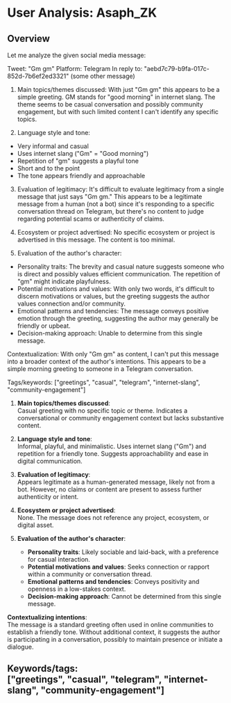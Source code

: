 # User Analysis: Asaph_ZK

## Overview

<think>
Let me analyze the given social media message:

Tweet: "Gm gm"
Platform: Telegram
In reply to: "aebd7c79-b9fa-017c-852d-7b6ef2ed3321" (some other message)

1. Main topics/themes discussed:
With just "Gm gm" this appears to be a simple greeting. GM stands for "good morning" in internet slang. The theme seems to be casual conversation and possibly community engagement, but with such limited content I can't identify any specific topics.

2. Language style and tone:
- Very informal and casual
- Uses internet slang ("Gm" = "Good morning")
- Repetition of "gm" suggests a playful tone
- Short and to the point
- The tone appears friendly and approachable

3. Evaluation of legitimacy:
It's difficult to evaluate legitimacy from a single message that just says "Gm gm." This appears to be a legitimate message from a human (not a bot) since it's responding to a specific conversation thread on Telegram, but there's no content to judge regarding potential scams or authenticity of claims.

4. Ecosystem or project advertised:
No specific ecosystem or project is advertised in this message. The content is too minimal.

5. Evaluation of the author's character:
- Personality traits: The brevity and casual nature suggests someone who is direct and possibly values efficient communication. The repetition of "gm" might indicate playfulness.
- Potential motivations and values: With only two words, it's difficult to discern motivations or values, but the greeting suggests the author values connection and/or community.
- Emotional patterns and tendencies: The message conveys positive emotion through the greeting, suggesting the author may generally be friendly or upbeat.
- Decision-making approach: Unable to determine from this single message.

Contextualization:
With only "Gm gm" as content, I can't put this message into a broader context of the author's intentions. This appears to be a simple morning greeting to someone in a Telegram conversation.

Tags/keywords:
["greetings", "casual", "telegram", "internet-slang", "community-engagement"]
</think>

1. **Main topics/themes discussed**:  
   Casual greeting with no specific topic or theme. Indicates a conversational or community engagement context but lacks substantive content.

2. **Language style and tone**:  
   Informal, playful, and minimalistic. Uses internet slang ("Gm") and repetition for a friendly tone. Suggests approachability and ease in digital communication.

3. **Evaluation of legitimacy**:  
   Appears legitimate as a human-generated message, likely not from a bot. However, no claims or content are present to assess further authenticity or intent.

4. **Ecosystem or project advertised**:  
   None. The message does not reference any project, ecosystem, or digital asset.

5. **Evaluation of the author's character**:  
   - **Personality traits**: Likely sociable and laid-back, with a preference for casual interaction.  
   - **Potential motivations and values**: Seeks connection or rapport within a community or conversation thread.  
   - **Emotional patterns and tendencies**: Conveys positivity and openness in a low-stakes context.  
   - **Decision-making approach**: Cannot be determined from this single message.

**Contextualizing intentions**:  
The message is a standard greeting often used in online communities to establish a friendly tone. Without additional context, it suggests the author is participating in a conversation, possibly to maintain presence or initiate a dialogue.

**Keywords/tags**:  
["greetings", "casual", "telegram", "internet-slang", "community-engagement"]
---
